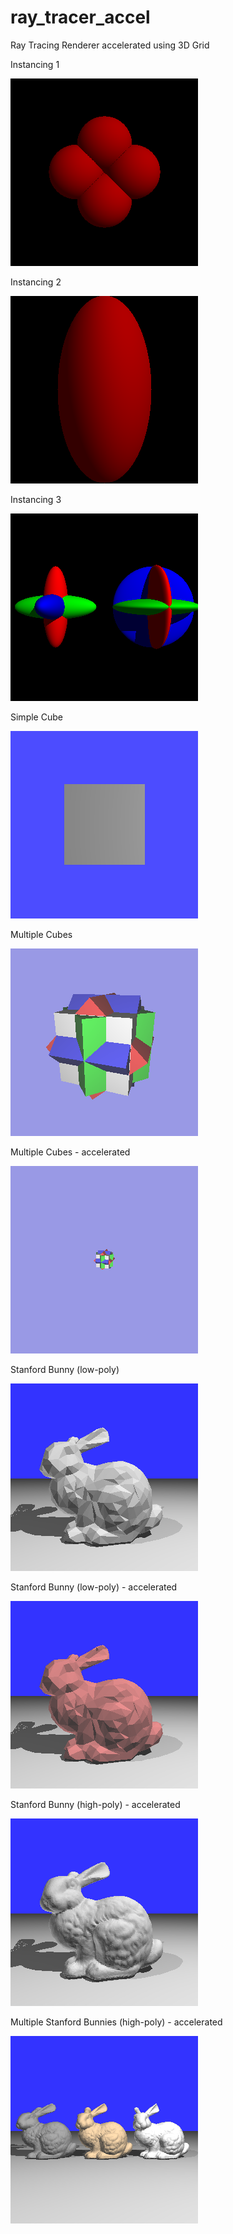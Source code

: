 # ray_tracer_accel
Ray Tracing Renderer accelerated using 3D Grid


Instancing 1

![alt text](https://github.com/ashwinkachhara/ray_tracer_accel/blob/master/t01.png)

Instancing 2

![alt text](https://github.com/ashwinkachhara/ray_tracer_accel/blob/master/t02.png)

Instancing 3

![alt text](https://github.com/ashwinkachhara/ray_tracer_accel/blob/master/t03.png)

Simple Cube

![alt text](https://github.com/ashwinkachhara/ray_tracer_accel/blob/master/t04.png)

Multiple Cubes

![alt text](https://github.com/ashwinkachhara/ray_tracer_accel/blob/master/t05.png)

Multiple Cubes - accelerated

![alt text](https://github.com/ashwinkachhara/ray_tracer_accel/blob/master/t06.png)

Stanford Bunny (low-poly)

![alt text](https://github.com/ashwinkachhara/ray_tracer_accel/blob/master/t07.png)

Stanford Bunny (low-poly) - accelerated

![alt text](https://github.com/ashwinkachhara/ray_tracer_accel/blob/master/t08.png)

Stanford Bunny (high-poly) - accelerated

![alt text](https://github.com/ashwinkachhara/ray_tracer_accel/blob/master/t09.png)

Multiple Stanford Bunnies (high-poly) - accelerated

![alt text](https://github.com/ashwinkachhara/ray_tracer_accel/blob/master/t10.png)
